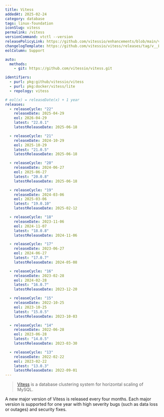 ```yaml
---
title: Vitess
addedAt: 2025-02-24
category: database
tags: linux-foundation
iconSlug: vitess
permalink: /vitess
versionCommand: vtctl --version
releasePolicyLink: https://github.com/vitessio/enhancements/blob/main/veps/vep-5.md
changelogTemplate: https://github.com/vitessio/vitess/releases/tag/v__LATEST__
eolColumn: Support

auto:
  methods:
    - git: https://github.com/vitessio/vitess.git

identifiers:
  - purl: pkg:github/vitessio/vitess
  - purl: pkg:docker/vitess/lite
  - repology: vitess

# eol(x) = releaseDate(x) + 1 year
releases:
  - releaseCycle: "22"
    releaseDate: 2025-04-29
    eol: 2026-04-29
    latest: "22.0.1"
    latestReleaseDate: 2025-06-18

  - releaseCycle: "21"
    releaseDate: 2024-10-29
    eol: 2025-10-29
    latest: "21.0.5"
    latestReleaseDate: 2025-06-18

  - releaseCycle: "20"
    releaseDate: 2024-06-27
    eol: 2025-06-27
    latest: "20.0.8"
    latestReleaseDate: 2025-06-18

  - releaseCycle: "19"
    releaseDate: 2024-03-06
    eol: 2025-03-06
    latest: "19.0.10"
    latestReleaseDate: 2025-02-12

  - releaseCycle: "18"
    releaseDate: 2023-11-06
    eol: 2024-11-07
    latest: "18.0.8"
    latestReleaseDate: 2024-11-06

  - releaseCycle: "17"
    releaseDate: 2023-06-27
    eol: 2024-06-27
    latest: "17.0.7"
    latestReleaseDate: 2024-05-08

  - releaseCycle: "16"
    releaseDate: 2023-02-28
    eol: 2024-02-28
    latest: "16.0.7"
    latestReleaseDate: 2023-12-20

  - releaseCycle: "15"
    releaseDate: 2022-10-25
    eol: 2023-10-25
    latest: "15.0.5"
    latestReleaseDate: 2023-10-03

  - releaseCycle: "14"
    releaseDate: 2022-06-28
    eol: 2023-06-28
    latest: "14.0.5"
    latestReleaseDate: 2023-03-30

  - releaseCycle: "13"
    releaseDate: 2022-02-22
    eol: 2023-02-22
    latest: "13.0.3"
    latestReleaseDate: 2022-09-01
---
```


> [Vitess](https://vitess.io/) is a database clustering system for horizontal scaling of MySQL.

A new major version of Vitess is released every four months. Each major version is supported
for one year with high severity bugs (such as data loss or outages) and security fixes.
